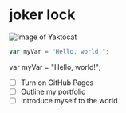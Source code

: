 # joker lock
![Image of Yaktocat](https://octodex.github.com/images/yaktocat.png)
``` javascript
var myVar = "Hello, world!";
```
var myVar = "Hello, world!";

- [ ] Turn on GitHub Pages
- [ ] Outline my portfolio
- [ ] Introduce myself to the world
